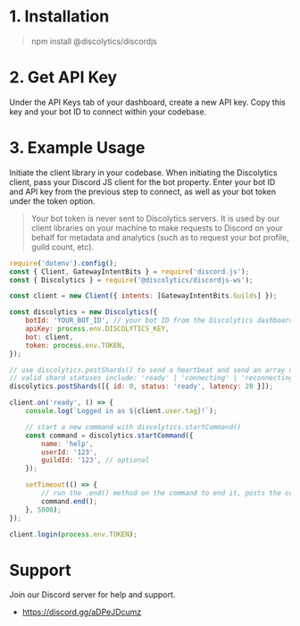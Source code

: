 # 1. Installation

> npm install @discolytics/discordjs

# 2. Get API Key

Under the API Keys tab of your dashboard, create a new API key. Copy this key and your bot ID to connect within your codebase.

# 3. Example Usage

Initiate the client library in your codebase. When initiating the Discolytics client, pass your Discord JS client for the bot property. Enter your bot ID and API key from the previous step to connect, as well as your bot token under the token option.

> Your bot token is never sent to Discolytics servers. It is used by our client libraries on your machine to make requests to Discord on your behalf for metadata and analytics (such as to request your bot profile, guild count, etc).

```js
require('dotenv').config();
const { Client, GatewayIntentBits } = require('discord.js');
const { Discolytics } = require('@discolytics/discordjs-ws');

const client = new Client({ intents: [GatewayIntentBits.Guilds] });

const discolytics = new Discolytics({
	botId: 'YOUR_BOT_ID', // your bot ID from the Discolytics dashboard, not your bot user
	apiKey: process.env.DISCOLYTICS_KEY,
	bot: client,
	token: process.env.TOKEN,
});

// use discolytics.postShards() to send a heartbeat and send an array of shards. If you are clustering your bot, you can also use discolytics.postCluster() which accepts the same arguments.
// valid shard statuses include: 'ready' | 'connecting' | 'reconnecting' | 'resuming' | 'disconnected'
discolytics.postShards([{ id: 0, status: 'ready', latency: 20 }]);

client.on('ready', () => {
	console.log(`Logged in as ${client.user.tag}!`);

	// start a new command with discolytics.startCommand()
	const command = discolytics.startCommand({
		name: 'help',
		userId: '123',
		guildId: '123', // optional
	});

	setTimeout(() => {
		// run the .end() method on the command to end it, posts the command with the calculated duration
		command.end();
	}, 5000);
});

client.login(process.env.TOKEN);
```

# Support

Join our Discord server for help and support.

- https://discord.gg/aDPeJDcumz
